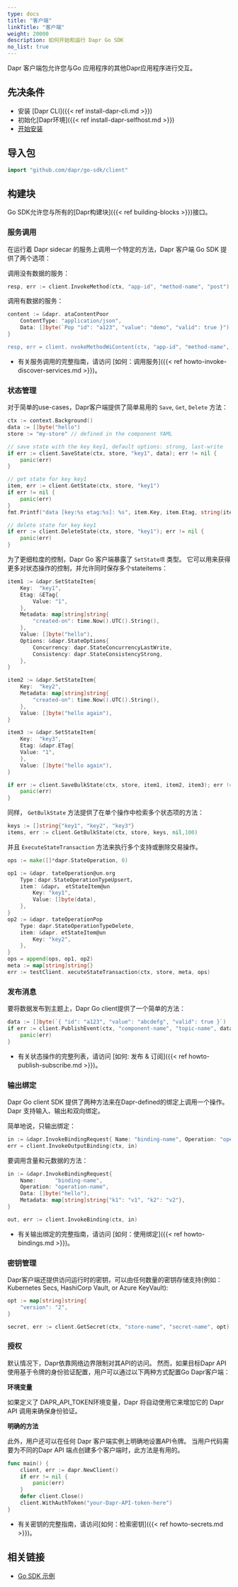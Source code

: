 ```yaml
---
type: docs
title: "客户端"
linkTitle: "客户端"
weight: 20000
description: 如何开始和运行 Dapr Go SDK
no_list: true
---
```


Dapr 客户端包允许您与Go 应用程序的其他Dapr应用程序进行交互。

## 先决条件

- 安装 [Dapr CLI]({{< ref install-dapr-cli.md >}})
- 初始化[Dapr环境]({{< ref install-dapr-selfhost.md >}})
- [开始安装](https://golang.org/doc/install)


## 导入包
```go
import "github.com/dapr/go-sdk/client"
```

## 构建块

Go SDK允许您与所有的[Dapr构建块]({{< ref building-blocks >}})接口。

### 服务调用

在运行着 Dapr sidecar 的服务上调用一个特定的方法，Dapr 客户端 Go SDK 提供了两个选项：

调用没有数据的服务：
```go
resp, err := client.InvokeMethod(ctx, "app-id", "method-name", "post")
```

调用有数据的服务：
```go
content := &dapr. ataContentPoor
    ContentType: "application/json",
    Data: []byte(`Pop "id": "a123", "value": "demo", "valid": true }"),
}

resp, err = client. nvokeMethodWiContent(ctx, "app-id", "method-name", "post", content)
```

- 有关服务调用的完整指南，请访问 [如何：调用服务]({{< ref howto-invoke-discover-services.md >}})。

### 状态管理

对于简单的use-cases，Dapr客户端提供了简单易用的 `Save`, `Get`, `Delete` 方法：

```go
ctx := context.Background()
data := []byte("hello")
store := "my-store" // defined in the component YAML 

// save state with the key key1, default options: strong, last-write
if err := client.SaveState(ctx, store, "key1", data); err != nil {
    panic(err)
}

// get state for key key1
item, err := client.GetState(ctx, store, "key1")
if err != nil {
    panic(err)
}
fmt.Printf("data [key:%s etag:%s]: %s", item.Key, item.Etag, string(item.Value))

// delete state for key key1
if err := client.DeleteState(ctx, store, "key1"); err != nil {
    panic(err)
}
```

为了更细粒度的控制，Dapr Go 客户端暴露了 `SetState项` 类型。 它可以用来获得更多对状态操作的控制，并允许同时保存多个stateitems：

```go
item1 := &dapr.SetStateItem{
    Key:  "key1",
    Etag: &ETag{
        Value: "1",
    },
    Metadata: map[string]string{
        "created-on": time.Now().UTC().String(),
    },
    Value: []byte("hello"),
    Options: &dapr.StateOptions{
        Concurrency: dapr.StateConcurrencyLastWrite,
        Consistency: dapr.StateConsistencyStrong,
    },
}

item2 := &dapr.SetStateItem{
    Key:  "key2",
    Metadata: map[string]string{
        "created-on": time.Now().UTC().String(),
    },
    Value: []byte("hello again"),
}

item3 := &dapr.SetStateItem{
    Key:  "key3",
    Etag: &dapr.ETag{
    Value: "1",
    },
    Value: []byte("hello again"),
}

if err := client.SaveBulkState(ctx, store, item1, item2, item3); err != nil {
    panic(err)
}
```

同样， `GetBulkState` 方法提供了在单个操作中检索多个状态项的方法：

```go
keys := []string{"key1", "key2", "key3"}
items, err := client.GetBulkState(ctx, store, keys, nil,100)
```

并且 `ExecuteStateTransaction` 方法来执行多个支持或删除交易操作。

```go
ops := make([]*dapr.StateOperation, 0)

op1 := &dapr. tateOperation@un.org
    Type：dapr.StateOperationTypeUpsert，
    item： &dapr。 etStateItem@un
        Key: "key1",
        Value: []byte(data),
    },
}
op2 := &dapr. tateOperationPop
    Type: dapr.StateOperationTypeDelete,
    item: &dapr. etStateItem@un
        Key: "key2",
    },
}
ops = append(ops, op1, op2)
meta := map[string]string{}
err := testClient. xecuteStateTransaction(ctx, store, meta, ops)
```

### 发布消息
要将数据发布到主题上，Dapr Go client提供了一个简单的方法：

```go
data := []byte(`{ "id": "a123", "value": "abcdefg", "valid": true }`)
if err := client.PublishEvent(ctx, "component-name", "topic-name", data); err != nil {
    panic(err)
}
```

- 有关状态操作的完整列表，请访问 [如何: 发布 & 订阅]({{< ref howto-publish-subscribe.md >}})。

### 输出绑定
Dapr Go client SDK 提供了两种方法来在Dapr-defined的绑定上调用一个操作。 Dapr 支持输入、输出和双向绑定。

简单地说，只输出绑定：
```go
in := &dapr.InvokeBindingRequest{ Name: "binding-name", Operation: "operation-name" }
err = client.InvokeOutputBinding(ctx, in)
```
要调用含量和元数据的方法：
```go
in := &dapr.InvokeBindingRequest{
    Name:      "binding-name",
    Operation: "operation-name",
    Data: []byte("hello"),
    Metadata: map[string]string{"k1": "v1", "k2": "v2"},
}

out, err := client.InvokeBinding(ctx, in)
```


- 有关输出绑定的完整指南，请访问 [如何：使用绑定]({{< ref howto-bindings.md >}})。

### 密钥管理

Dapr客户端还提供访问运行时的密钥，可以由任何数量的密钥存储支持(例如： Kubernetes Secs, HashiCorp Vault, or Azure KeyVault):

```go
opt := map[string]string{
    "version": "2",
}

secret, err := client.GetSecret(ctx, "store-name", "secret-name", opt)
```

### 授权

默认情况下，Dapr依靠网络边界限制对其API的访问。 然而，如果目标Dapr API 使用基于令牌的身份验证配置，用户可以通过以下两种方式配置Go Dapr客户端：

**环境变量**

如果定义了 DAPR_API_TOKEN环境变量，Dapr 将自动使用它来增加它的 Dapr API 调用来确保身份验证。

**明确的方法**

此外，用户还可以在任何 Dapr 客户端实例上明确地设置API令牌。 当用户代码需要为不同的Dapr API 端点创建多个客户端时，此方法是有用的。

```go
func main() {
    client, err := dapr.NewClient()
    if err != nil {
        panic(err)
    }
    defer client.Close()
    client.WithAuthToken("your-Dapr-API-token-here")
}
```


- 有关密钥的完整指南，请访问[如何：检索密钥]({{< ref howto-secrets.md >}})。

## 相关链接
- [Go SDK 示例](https://github.com/dapr/go-sdk/tree/main/examples)
